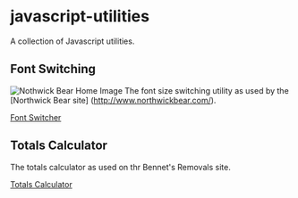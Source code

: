 # javascript-utilities
A collection of Javascript utilities.

## Font Switching
![Nothwick Bear Home Image](http://www.northwickbear.com/images/nav/Northwick-home.jpg)
The font size switching utility as used by the [Northwick Bear site] (http://www.northwickbear.com/). 


[Font Switcher](font-switching/README.md)

## Totals Calculator
The totals calculator as used on thr Bennet's Removals site.

[Totals Calculator](totals-calculator/README.md)
